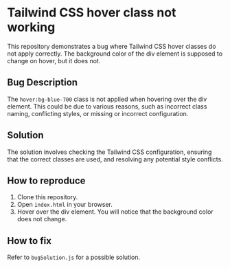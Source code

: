 # Tailwind CSS hover class not working

This repository demonstrates a bug where Tailwind CSS hover classes do not apply correctly. The background color of the div element is supposed to change on hover, but it does not.

## Bug Description

The `hover:bg-blue-700` class is not applied when hovering over the div element. This could be due to various reasons, such as incorrect class naming, conflicting styles, or missing or incorrect configuration.

## Solution

The solution involves checking the Tailwind CSS configuration, ensuring that the correct classes are used, and resolving any potential style conflicts.

## How to reproduce

1. Clone this repository.
2. Open `index.html` in your browser.
3. Hover over the div element. You will notice that the background color does not change.

## How to fix

Refer to `bugSolution.js` for a possible solution.